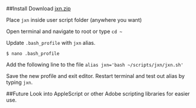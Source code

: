 ##Install
Download [jxn.zip](https://github.com/aristotlemanolakos/sotm-script/raw/master/DIST/jxn.zip)

Place `jxn` inside user script folder (anywhere you want)


Open terminal and navigate to root or type
`cd ~`

Update `.bash_profile` with `jxn` alias.

`$ nano .bash_profile`

Add the following line to the file `alias jxn='bash ~/scripts/jxn/jxn.sh'`

Save the new profile and exit editor. Restart terminal and test out alias by typing `jxn`.

##Future
Look into AppleScript or other Adobe scripting libraries for easier use.